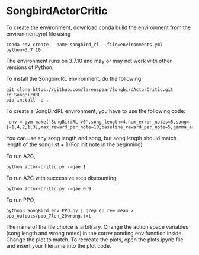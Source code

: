 # SongbirdActorCritic

To create the environment, download conda build the environment from the environment.yml file using

    conda env create --name songbird_rl --file=environments.yml python=3.7.10
   
The environment runs on 3.7.10 and may or may not work with other versions of Python.

To install the SongbirdRL environment, do the following:

    git clone https://github.com/larenspear/SongbirdActorCritic.git
    cd SongBirdRL
    pip install -e .
 
To create a SongBirdRL environment, you have to use the following code:
 
     env = gym.make('SongBirdRL-v0',song_length=4,num_error_notes=5,song=[-1,4,2,1,3],max_reward_per_note=10,baseline_reward_per_note=5,gamma_across_episode=0.99)
   
   You can use any song length and song, but song length should match length of the song list + 1 (For init note in the beginning)

To run A2C,

    python actor-critic.py --gae 1
   
To run A2C with successive step discounting,

    python actor-critic.py --gae 0.9
   
To run PPO, 

    python3 SongBird_env_PPO.py | grep ep_rew_mean > ppo_outputs/ppo_7len_20wrong.txt 
    
The name of the file choice is arbitrary. Change the action space variables (song length and wrong notes) in the corresponding env function inside. Change the plot to match.
To recreate the plots, open the plots.ipynb file and insert your filename into the plot code.

